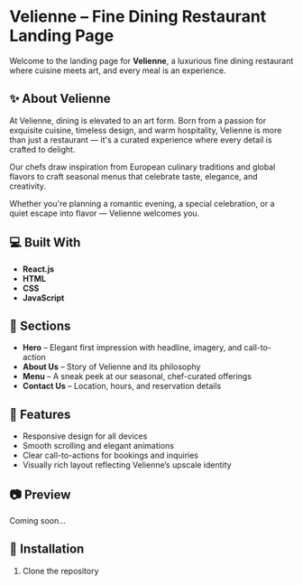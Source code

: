 # Velienne – Fine Dining Restaurant Landing Page

Welcome to the landing page for **Velienne**, a luxurious fine dining restaurant where cuisine meets art, and every meal is an experience.

## ✨ About Velienne

At Velienne, dining is elevated to an art form. Born from a passion for exquisite cuisine, timeless design, and warm hospitality, Velienne is more than just a restaurant — it's a curated experience where every detail is crafted to delight.

Our chefs draw inspiration from European culinary traditions and global flavors to craft seasonal menus that celebrate taste, elegance, and creativity.

Whether you're planning a romantic evening, a special celebration, or a quiet escape into flavor — Velienne welcomes you.

## 💻 Built With

- **React.js**
- **HTML**
- **CSS**
- **JavaScript**

## 📂 Sections

- **Hero** – Elegant first impression with headline, imagery, and call-to-action  
- **About Us** – Story of Velienne and its philosophy  
- **Menu** – A sneak peek at our seasonal, chef-curated offerings  
- **Contact Us** – Location, hours, and reservation details  

## 🚀 Features

- Responsive design for all devices  
- Smooth scrolling and elegant animations  
- Clear call-to-actions for bookings and inquiries  
- Visually rich layout reflecting Velienne’s upscale identity  

## 📷 Preview

Coming soon...

## 📌 Installation

1. Clone the repository  
